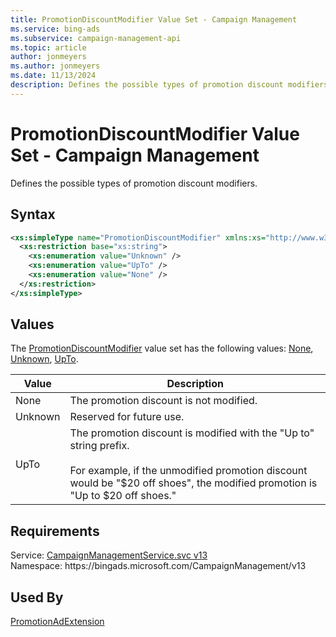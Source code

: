 ```yaml
---
title: PromotionDiscountModifier Value Set - Campaign Management
ms.service: bing-ads
ms.subservice: campaign-management-api
ms.topic: article
author: jonmeyers
ms.author: jonmeyers
ms.date: 11/13/2024
description: Defines the possible types of promotion discount modifiers.
---
```

# PromotionDiscountModifier Value Set - Campaign Management
Defines the possible types of promotion discount modifiers.

## Syntax
```xml
<xs:simpleType name="PromotionDiscountModifier" xmlns:xs="http://www.w3.org/2001/XMLSchema">
  <xs:restriction base="xs:string">
    <xs:enumeration value="Unknown" />
    <xs:enumeration value="UpTo" />
    <xs:enumeration value="None" />
  </xs:restriction>
</xs:simpleType>
```

## <a name="values"></a>Values

The [PromotionDiscountModifier](promotiondiscountmodifier.md) value set has the following values: [None](#none), [Unknown](#unknown), [UpTo](#upto).

|Value|Description|
|-----------|---------------|
|<a name="none"></a>None|The promotion discount is not modified.|
|<a name="unknown"></a>Unknown|Reserved for future use.|
|<a name="upto"></a>UpTo|The promotion discount is modified with the "Up to" string prefix.<br/><br/>For example, if the unmodified promotion discount would be "$20 off shoes", the modified promotion is "Up to $20 off shoes."|

## Requirements
Service: [CampaignManagementService.svc v13](https://campaign.api.bingads.microsoft.com/Api/Advertiser/CampaignManagement/v13/CampaignManagementService.svc)  
Namespace: https\://bingads.microsoft.com/CampaignManagement/v13  

## Used By
[PromotionAdExtension](promotionadextension.md)  
